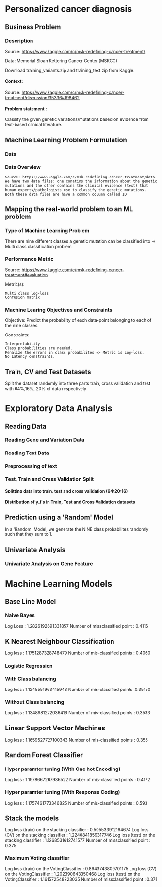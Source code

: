 # Personalized cancer diagnosis
## Business Problem
### Description

Source: https://www.kaggle.com/c/msk-redefining-cancer-treatment/

Data: Memorial Sloan Kettering Cancer Center (MSKCC)

Download training_variants.zip and training_text.zip from Kaggle.

#### Context:

Source: https://www.kaggle.com/c/msk-redefining-cancer-treatment/discussion/35336#198462

#### Problem statement :

Classify the given genetic variations/mutations based on evidence from text-based clinical literature.

##  Machine Learning Problem Formulation
### Data
### Data Overview

    Source: https://www.kaggle.com/c/msk-redefining-cancer-treatment/data
    We have two data files: one conatins the information about the genetic mutations and the other contains the clinical evidence (text) that human experts/pathologists use to classify the genetic mutations.
    Both these data files are have a common column called ID


## Mapping the real-world problem to an ML problem
### Type of Machine Learning Problem

There are nine different classes a genetic mutation can be classified into => Multi class classification problem
###  Performance Metric

Source: https://www.kaggle.com/c/msk-redefining-cancer-treatment#evaluation

Metric(s):

    Multi class log-loss
    Confusion matrix

### Machine Learing Objectives and Constraints

Objective: Predict the probability of each data-point belonging to each of the nine classes.

Constraints:

    Interpretability
    Class probabilities are needed.
    Penalize the errors in class probabilites => Metric is Log-loss.
    No Latency constraints.

##  Train, CV and Test Datasets

Split the dataset randomly into three parts train, cross validation and test with 64%,16%, 20% of data respectively

#  Exploratory Data Analysis

##  Reading Data
###  Reading Gene and Variation Data
###  Reading Text Data
###  Preprocessing of text

###  Test, Train and Cross Validation Split
####  Splitting data into train, test and cross validation (64:20:16)
####  Distribution of y_i's in Train, Test and Cross Validation datasets

## Prediction using a 'Random' Model

In a 'Random' Model, we generate the NINE class probabilites randomly such that they sum to 1.

## Univariate Analysis

### Univariate Analysis on Gene Feature


# Machine Learning Models
##  Base Line Model
### Naive Bayes
Log Loss : 1.2826192691331857
Number of missclassified point : 0.4116

##  K Nearest Neighbour Classification
Log loss : 1.1751287328748479
Number of mis-classified points : 0.4060

###  Logistic Regression
###  With Class balancing
Log loss : 1.1245551963415943
Number of mis-classified points :0.35150
###  Without Class balancing
Log loss : 1.1348981272036416
Number of mis-classified points : 0.3533
##  Linear Support Vector Machines
Log loss : 1.1659527727100343
Number of mis-classified points : 0.355
##  Random Forest Classifier
### Hyper paramter tuning (With One hot Encoding)
Log loss : 1.1978667267936522
Number of mis-classified points : 0.4172
###  Hyper paramter tuning (With Response Coding)
Log loss :  1.1757461773346825
Number of mis-classified points :  0.593

##  Stack the models
Log loss (train) on the stacking classifier : 0.505533912164674
Log loss (CV) on the stacking classifier : 1.2240841859317746
Log loss (test) on the stacking classifier : 1.1268531612741577
Number of missclassified point : 0.375   

### Maximum Voting classifier
Log loss (train) on the VotingClassifier : 0.8643743809701175
Log loss (CV) on the VotingClassifier : 1.202390643350468
Log loss (test) on the VotingClassifier : 1.161572548223035
Number of missclassified point : 0.371 
